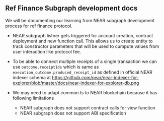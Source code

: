 ## Ref Finance Subgraph development docs

We will be documenting our learning from NEAR subgraph development process for ref finance protocol.

- NEAR subgraph listner gets triggered for account creation, contract deployment and new function call. This allows us to create entity to track constructor parameters that will be used to cumpute values from user interaction like protocol fee.

- To be able to connect multiple receipts of a single transaction we can use `outcome.receiptIds` which is same as `execution_outcome.produced_receipt_id` as defined in official NEAR indexer schema at https://github.com/near/near-indexer-for-explorer/blob/master/docs/near-indexer-for-explorer-db.png

- We may need to adapt common.ts to NEAR blockchain because it has following limitations

  - NEAR subgraph does not support contract calls for view function
  - NEAR subgraph does not support ABI specification